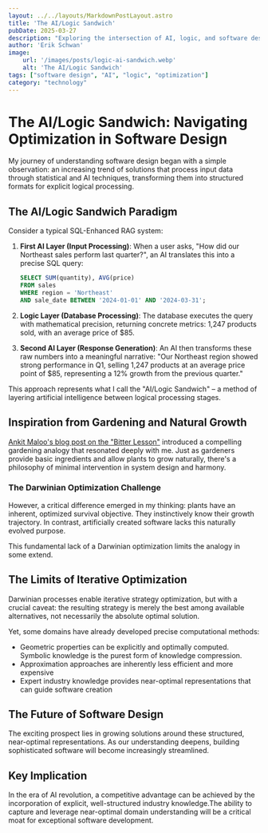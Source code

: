 ```yaml
---
layout: ../../layouts/MarkdownPostLayout.astro
title: 'The AI/Logic Sandwich'
pubDate: 2025-03-27
description: "Exploring the intersection of AI, logic, and software design, this blog post examines how explicit knowledge and structured approaches can be leveraged in the AI revolution."
author: 'Erik Schwan'
image:
    url: '/images/posts/logic-ai-sandwich.webp'
    alt: 'The AI/Logic Sandwich'
tags: ["software design", "AI", "logic", "optimization"]
category: "technology"
---
```


# The AI/Logic Sandwich: Navigating Optimization in Software Design

My journey of understanding software design began with a simple observation: an increasing trend of solutions that process input data through statistical and AI techniques, transforming them into structured formats for explicit logical processing.

## The AI/Logic Sandwich Paradigm

Consider a typical SQL-Enhanced RAG system:

1. **First AI Layer (Input Processing)**:
   When a user asks, "How did our Northeast sales perform last quarter?", an AI translates this into a precise SQL query:
     ```sql
     SELECT SUM(quantity), AVG(price)
     FROM sales 
     WHERE region = 'Northeast' 
     AND sale_date BETWEEN '2024-01-01' AND '2024-03-31';
     ```

2. **Logic Layer (Database Processing)**:
   The database executes the query with mathematical precision, returning concrete metrics: 1,247 products sold, with an average price of $85.

3. **Second AI Layer (Response Generation)**:
   An AI then transforms these raw numbers into a meaningful narrative: "Our Northeast region showed strong performance in Q1, selling 1,247 products at an average price point of $85, representing a 12% growth from the previous quarter."

This approach represents what I call the "AI/Logic Sandwich" – a method of layering artificial intelligence between logical processing stages.

## Inspiration from Gardening and Natural Growth

[Ankit Maloo's blog post on the "Bitter Lesson"](https://ankitmaloo.com/bitter-lesson/) introduced a compelling gardening analogy that resonated deeply with me. Just as gardeners provide basic ingredients and allow plants to grow naturally, there's a philosophy of minimal intervention in system design and harmony.

### The Darwinian Optimization Challenge

However, a critical difference emerged in my thinking: plants have an inherent, optimized survival objective. They instinctively know their growth trajectory. In contrast, artificially created software lacks this naturally evolved purpose.

This fundamental lack of a Darwinian optimization limits the analogy in some extend.

## The Limits of Iterative Optimization

Darwinian processes enable iterative strategy optimization, but with a crucial caveat: the resulting strategy is merely the best among available alternatives, not necessarily the absolute optimal solution.

Yet, some domains have already developed precise computational methods:

- Geometric properties can be explicitly and optimally computed. Symbolic knowledge is the purest form of knowledge compression.
- Approximation approaches are inherently less efficient and more expensive
- Expert industry knowledge provides near-optimal representations that can guide software creation

## The Future of Software Design

The exciting prospect lies in growing solutions around these structured, near-optimal representations. As our understanding deepens, building sophisticated software will become increasingly streamlined.

## Key Implication

In the era of AI revolution, a competitive advantage can be achieved by the incorporation of explicit, well-structured industry knowledge.The ability to capture and leverage near-optimal domain understanding will be a critical moat for exceptional software development.

